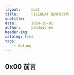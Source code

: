 ```yaml
---
layout:     post
title:      FILEBEAT 使用与分析
subtitle:   
date:       2024-10-01
author:     pandaychen
header-img:
catalog: true
tags:
    - Golang
---
```


##  0x00    前言